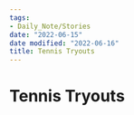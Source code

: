 ```yaml
---
tags:
- Daily_Note/Stories
date: "2022-06-15"
date modified: "2022-06-16"
title: Tennis Tryouts
---
```


# Tennis Tryouts
